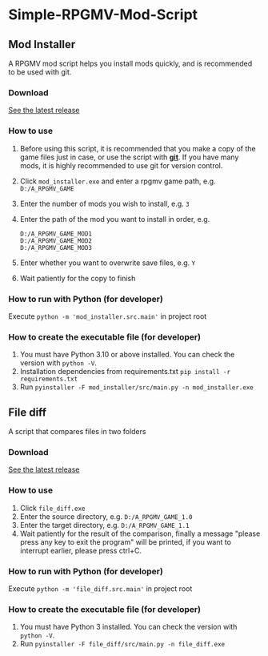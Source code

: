 # Simple-RPGMV-Mod-Script

## Mod Installer

A RPGMV mod script helps you install mods quickly, and is recommended to be used with git.

### Download

[See the latest release](https://github.com/Sakieye/Simple-RPGMV-Mod-Script/releases)

### How to use

1. Before using this script, it is recommended that you make a copy of the game files just in case, or use the script
   with [**git**](https://git-scm.com/). If you have many mods, it is highly recommended to use git for version control.
2. Click `mod_installer.exe` and enter a rpgmv game path, e.g. `D:/A_RPGMV_GAME`
3. Enter the number of mods you wish to install, e.g. `3`
4. Enter the path of the mod you want to install in order, e.g.

   ```
   D:/A_RPGMV_GAME_MOD1
   D:/A_RPGMV_GAME_MOD2
   D:/A_RPGMV_GAME_MOD3
   ```

5. Enter whether you want to overwrite save files, e.g. `Y`
6. Wait patiently for the copy to finish

### How to run with Python (for developer)

Execute `python -m 'mod_installer.src.main'` in project root

### How to create the executable file (for developer)

1. You must have Python 3.10 or above installed. You can check the version with `python -V`.
2. Installation dependencies from requirements.txt `pip install -r requirements.txt`
3. Run `pyinstaller -F mod_installer/src/main.py -n mod_installer.exe`

## File diff

A script that compares files in two folders

### Download

[See the latest release](https://github.com/Sakieye/Simple-RPGMV-Mod-Script/releases)

### How to use

1. Click `file_diff.exe`
2. Enter the source directory, e.g. `D:/A_RPGMV_GAME_1.0`
3. Enter the target directory, e.g. `D:/A_RPGMV_GAME_1.1`
4. Wait patiently for the result of the comparison, finally a message "please press any key to exit the program" will be
   printed, if you want to interrupt earlier, please press ctrl+C.

### How to run with Python (for developer)

Execute `python -m 'file_diff.src.main'` in project root

### How to create the executable file (for developer)

1. You must have Python 3 installed. You can check the version with `python -V`.
2. Run `pyinstaller -F file_diff/src/main.py -n file_diff.exe`